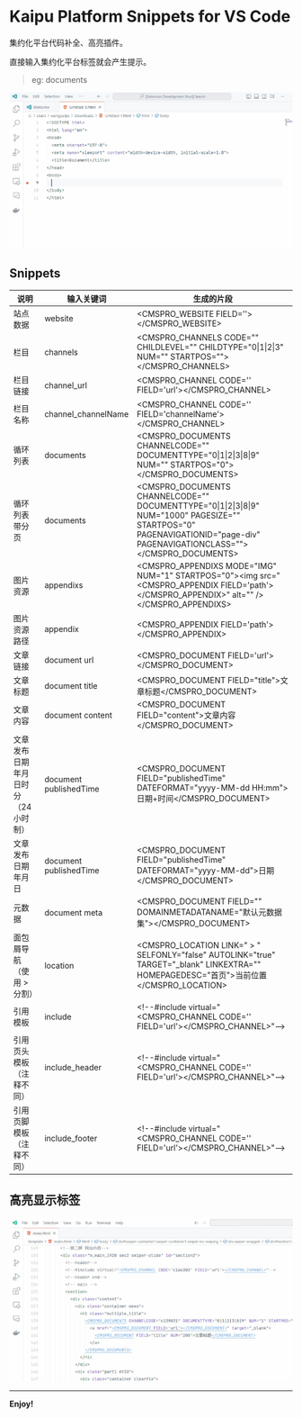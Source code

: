 # Kaipu Platform Snippets for VS Code

集约化平台代码补全、高亮插件。 

直接输入集约化平台标签就会产生提示。

> eg: documents

![补全效果](./screenshots/type.gif)

## Snippets

| 说明               | 输入关键词                      | 生成的片段                                                                                                                                                                                        |
|------------------- |-------------------------------|----------------------------------------------------------------------------------------------------------------------------------------------------------------------------------------------|
|站点数据             | website                       | \<CMSPRO_WEBSITE FIELD=''></CMSPRO_WEBSITE>                                                                                                                                                   |
|栏目                | channels                      | \<CMSPRO_CHANNELS CODE="" CHILDLEVEL="" CHILDTYPE="0\|1\|2\|3" NUM="" STARTPOS=""></CMSPRO_CHANNELS>                                                                                          |
|栏目链接             | channel_url                   | \<CMSPRO_CHANNEL CODE='' FIELD='url'></CMSPRO_CHANNEL>                                                                                                                                    |
|栏目名称             | channel_channelName           | \<CMSPRO_CHANNEL CODE='' FIELD='channelName'></CMSPRO_CHANNEL>                                                                                                                            |
|循环列表             | documents                     | \<CMSPRO_DOCUMENTS CHANNELCODE="" DOCUMENTTYPE="0\|1\|2\|3\|8\|9" NUM="" STARTPOS="0"></CMSPRO_DOCUMENTS>                                                                          |
|循环列表带分页        | documents                     | \<CMSPRO_DOCUMENTS CHANNELCODE="" DOCUMENTTYPE="0\|1\|2\|3\|8\|9" NUM="1000" PAGESIZE="" STARTPOS="0" PAGENAVIGATIONID="page-div" PAGENAVIGATIONCLASS=""></CMSPRO_DOCUMENTS> |
|图片资源             | appendixs                     | \<CMSPRO_APPENDIXS MODE="IMG" NUM="1" STARTPOS="0">\<img src="<CMSPRO_APPENDIX FIELD='path'></CMSPRO_APPENDIX>" alt="" /></CMSPRO_APPENDIXS>                                         |
|图片资源路径          | appendix                      | \<CMSPRO_APPENDIX FIELD='path'></CMSPRO_APPENDIX>                                                                                                                                             |
|文章链接             | document url                  | \<CMSPRO_DOCUMENT FIELD='url'></CMSPRO_DOCUMENT>                                                                                                                                              |
|文章标题             | document title                | \<CMSPRO_DOCUMENT FIELD="title">文章标题</CMSPRO_DOCUMENT>                                                                                                                                      |
|文章内容             | document content              | \<CMSPRO_DOCUMENT FIELD="content">文章内容</CMSPRO_DOCUMENT>                                                                                                                                    |
|文章发布日期 年月日时分（24小时制）| document publishedTime        | \<CMSPRO_DOCUMENT FIELD="publishedTime" DATEFORMAT="yyyy-MM-dd HH:mm">日期+时间</CMSPRO_DOCUMENT>                                                                                             |
|文章发布日期 年月日    | document publishedTime        | \<CMSPRO_DOCUMENT FIELD="publishedTime" DATEFORMAT="yyyy-MM-dd">日期</CMSPRO_DOCUMENT>                                                                                                      |
|元数据              | document meta                 | \<CMSPRO_DOCUMENT FIELD="" DOMAINMETADATANAME="默认元数据集"></CMSPRO_DOCUMENT>                                                                                                         |
|面包屑导航（使用 > 分割）| location                      | <CMSPRO_LOCATION LINK="&nbsp;&gt;&nbsp;" SELFONLY="false" AUTOLINK="true" TARGET="_blank" LINKEXTRA="" HOMEPAGEDESC="首页">当前位置</CMSPRO_LOCATION>                                  |
|引用模板              | include                       | \<!--#include virtual="<CMSPRO_CHANNEL CODE='' FIELD='url'></CMSPRO_CHANNEL>"-->                                                                                                              |
|引用页头模板（注释不同）| include_header                | \<!--#include virtual="<CMSPRO_CHANNEL CODE='' FIELD='url'></CMSPRO_CHANNEL>"-->                                                                                                              |
|引用页脚模板（注释不同）| include_footer                | \<!--#include virtual="<CMSPRO_CHANNEL CODE='' FIELD='url'></CMSPRO_CHANNEL>"-->                                                                                                              |

## 高亮显示标签

![高亮显示标签](./screenshots/highlight.jpg)

---

**Enjoy!**
